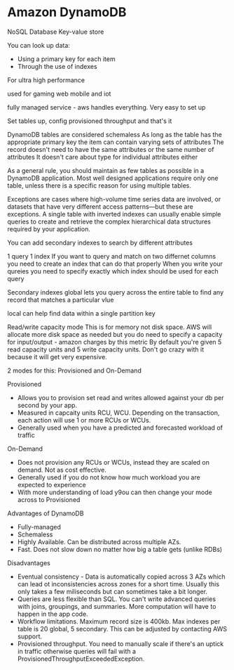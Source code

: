 # Amazon DynamoDB

NoSQL Database
Key-value store

You can look up data:
- Using a primary key for each item
- Through the use of indexes

For ultra high performance

used for gaming web mobile and iot

fully managed service - aws handles everything. Very easy to set up

Set tables up, config provisioned throughput and that's it

DynamoDB tables are considered schemaless
As long as the table has the appropriate primary key the item can contain varying sets of attributes
The record doesn't need to have the same attributes or the same number of attributes
It doesn't care about type for individual attributes either

As a general rule, you should maintain as few tables as possible in a DynamoDB application. Most well designed applications require only one table, unless there is a specific reason for using multiple tables.

Exceptions are cases where high-volume time series data are involved, or datasets that have very different access patterns—but these are exceptions. A single table with inverted indexes can usually enable simple queries to create and retrieve the complex hierarchical data structures required by your application.

You can add secondary indexes to search by different attributes

1 query 1 index
If you want to query and match on two differnet columns you need to create an index that can do that properly
When you write your qureies you need to specify exactly which index should be used for each query

Secondary indexes
global
lets you query across the entire table to find any record that matches a particular vlue

local
can help find data within a single partition key

Read/write capacity mode
This is for memory not disk space. AWS will allocate more disk space as needed but you do need to specify a capacity for input/output - amazon charges by this metric
By default you're given 5 read capacity units and 5 write capacity units. Don't go crazy with it because it will get very expensive.

2 modes for this: Provisioned and On-Demand

Provisioned
- Allows you to provision set read and writes allowed against your db per second by your app.
- Measured in capcaity units RCU, WCU. Depending on the transaction, each action will use 1 or more RCUs or WCUs.
- Generally used when you have a predicted and forecasted workload of traffic

On-Demand
- Does not provision any RCUs or WCUs, instead they are scaled on demand. Not as cost effective.
- Generally used if you do not know how much workload you are expected to experience
- With more understanding of load y9ou can then change your mode across to Provisioned


Advantages of DynamoDB
- Fully-managed
- Schemaless
- Highly Available. Can be distributed across multiple AZs.
- Fast. Does not slow down no matter how big a table gets (unlike RDBs)

Disadvantages
- Eventual consistency - Data is automatically copied across 3 AZs which can lead ot inconsistencies across zones for a short time. Usually this only takes a few miliseconds but can sometimes take a bit longer.
- Queries are less flexible than SQL. You can't write advanced queries with joins, groupings, and summaries. More computation will have to happen in the app code.
- Workflow limitations. Maximum record size is 400kb. Max indexes per table is 20 global, 5 secondary. This can be adjusted by contacting AWS support.
- Provisioned throughput. You need to manually scale if there's an uptick in traffic otherwise queries will fail with a ProvisionedThroughputExceededException.

